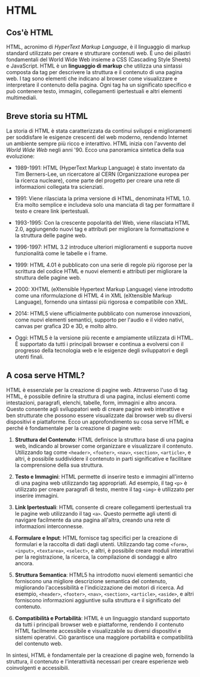# HTML

## Cos'è HTML

HTML, acronimo di _HyperText Markup Language_, è il linguaggio di markup standard utilizzato per creare e strutturare contenuti web. È uno dei pilastri fondamentali del World Wide Web insieme a CSS (Cascading Style Sheets) e JavaScript.
HTML è un **linguaggio di markup** che utilizza una sintassi composta da tag per descrivere la struttura e il contenuto di una pagina web. I tag sono elementi che indicano al browser come visualizzare e interpretare il contenuto della pagina. Ogni tag ha un significato specifico e può contenere testo, immagini, collegamenti ipertestuali e altri elementi multimediali.

## Breve storia su HTML

La storia di HTML è stata caratterizzata da continui sviluppi e miglioramenti per soddisfare le esigenze crescenti del web moderno, rendendo Internet un ambiente sempre più ricco e interattivo.
HTML inizia con l'avvento del _World Wide Web_ negli anni '90. Ecco una panoramica sintetica della sua evoluzione:

- 1989-1991: HTML (HyperText Markup Language) è stato inventato da Tim Berners-Lee, un ricercatore al CERN (Organizzazione europea per la ricerca nucleare), come parte del progetto per creare una rete di informazioni collegata tra scienziati.

- 1991: Viene rilasciata la prima versione di HTML, denominata HTML 1.0. Era molto semplice e includeva solo una manciata di tag per formattare il testo e creare link ipertestuali.

- 1993-1995: Con la crescente popolarità del Web, viene rilasciata HTML 2.0, aggiungendo nuovi tag e attributi per migliorare la formattazione e la struttura delle pagine web.

- 1996-1997: HTML 3.2 introduce ulteriori miglioramenti e supporta nuove funzionalità come le tabelle e i frame.

- 1999: HTML 4.01 è pubblicato con una serie di regole più rigorose per la scrittura del codice HTML e nuovi elementi e attributi per migliorare la struttura delle pagine web.

- 2000: XHTML (eXtensible Hypertext Markup Language) viene introdotto come una riformulazione di HTML 4 in XML (eXtensible Markup Language), fornendo una sintassi più rigorosa e compatibile con XML.

- 2014: HTML5 viene ufficialmente pubblicato con numerose innovazioni, come nuovi elementi semantici, supporto per l'audio e il video nativi, canvas per grafica 2D e 3D, e molto altro.

- Oggi: HTML5 è la versione più recente e ampiamente utilizzata di HTML. È supportato da tutti i principali browser e continua a evolversi con il progresso della tecnologia web e le esigenze degli sviluppatori e degli utenti finali.

## A cosa serve HTML?

HTML è essenziale per la creazione di pagine web. Attraverso l'uso di tag HTML, è possibile definire la struttura di una pagina, inclusi elementi come intestazioni, paragrafi, elenchi, tabelle, form, immagini e altro ancora. Questo consente agli sviluppatori web di creare pagine web interattive e ben strutturate che possono essere visualizzate dai browser web su diversi dispositivi e piattaforme.
Ecco un approfondimento su cosa serve HTML e perché è fondamentale per la creazione di pagine web:

1. **Struttura del Contenuto**: HTML definisce la struttura base di una pagina web, indicando al browser come organizzare e visualizzare il contenuto. Utilizzando tag come `<header>`, `<footer>`, `<nav>`, `<section>`, `<article>`, e altri, è possibile suddividere il contenuto in parti significative e facilitare la comprensione della sua struttura.

2. **Testo e Immagini**: HTML permette di inserire testo e immagini all'interno di una pagina web utilizzando tag appropriati. Ad esempio, il tag `<p>` è utilizzato per creare paragrafi di testo, mentre il tag `<img>` è utilizzato per inserire immagini.

3. **Link Ipertestuali**: HTML consente di creare collegamenti ipertestuali tra le pagine web utilizzando il tag `<a>`. Questo permette agli utenti di navigare facilmente da una pagina all'altra, creando una rete di informazioni interconnesse.

4. **Formulare e Input**: HTML fornisce tag specifici per la creazione di formulari e la raccolta di dati dagli utenti. Utilizzando tag come `<form>`, `<input>`, `<textarea>`, `<select>`, e altri, è possibile creare moduli interattivi per la registrazione, la ricerca, la compilazione di sondaggi e altro ancora.

5. **Struttura Semantica**: HTML5 ha introdotto nuovi elementi semantici che forniscono una migliore descrizione semantica del contenuto, migliorando l'accessibilità e l'indicizzazione dei motori di ricerca. Ad esempio, `<header>`, `<footer>`, `<nav>`, `<section>`, `<article>`, `<aside>`, e altri forniscono informazioni aggiuntive sulla struttura e il significato del contenuto.

6. **Compatibilità e Portabilità**: HTML è un linguaggio standard supportato da tutti i principali browser web e piattaforme, rendendo il contenuto HTML facilmente accessibile e visualizzabile su diversi dispositivi e sistemi operativi. Ciò garantisce una maggiore portabilità e compatibilità del contenuto web.

In sintesi, HTML è fondamentale per la creazione di pagine web, fornendo la struttura, il contenuto e l'interattività necessari per creare esperienze web coinvolgenti e accessibili.

